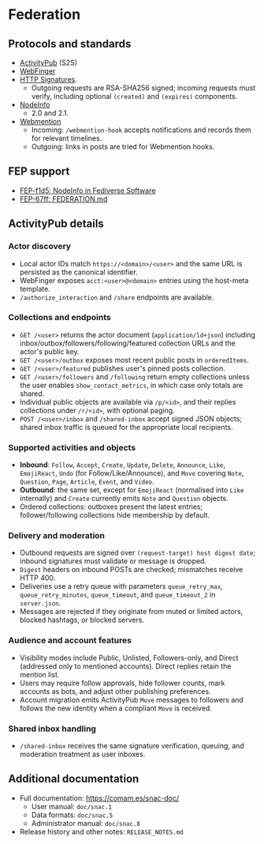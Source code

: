 # Federation

## Protocols and standards

- [ActivityPub](https://www.w3.org/TR/activitypub/) (S2S)
- [WebFinger](https://webfinger.net/)
- [HTTP Signatures](https://datatracker.ietf.org/doc/html/draft-cavage-http-signatures).
  - Outgoing requests are RSA-SHA256 signed; incoming requests must verify, including optional `(created)` and `(expires)` components.
- [NodeInfo](https://nodeinfo.diaspora.software/)
  - 2.0 and 2.1.
- [Webmention](https://www.w3.org/TR/webmention/)
  - Incoming: `/webmention-hook` accepts notifications and records them for relevant timelines.
  - Outgoing: links in posts are tried for Webmention hooks.

## FEP support

- [FEP-f1d5: NodeInfo in Fediverse Software](https://codeberg.org/fediverse/fep/src/branch/main/fep/f1d5/fep-f1d5.md)
- [FEP-67ff: FEDERATION.md](https://codeberg.org/fediverse/fep/src/branch/main/fep/67ff/fep-67ff.md)

## ActivityPub details

### Actor discovery

- Local actor IDs match `https://<domain>/<user>` and the same URL is persisted as the canonical identifier.
- WebFinger exposes `acct:<user>@<domain>` entries using the host-meta template.
- `/authorize_interaction` and `/share` endpoints are available.

### Collections and endpoints

- `GET /<user>` returns the actor document (`application/ld+json`) including inbox/outbox/followers/following/featured collection URLs and the actor's public key.
- `GET /<user>/outbox` exposes most recent public posts in `orderedItems`.
- `GET /<user>/featured` publishes user's pinned posts collection.
- `GET /<user>/followers` and `/following` return empty collections unless the user enables `show_contact_metrics`, in which case only totals are shared.
- Individual public objects are available via `/p/<id>`, and their replies collections under `/r/<id>`, with optional paging.
- `POST /<user>/inbox` and `/shared-inbox` accept signed JSON objects; shared inbox traffic is queued for the appropriate local recipients.

### Supported activities and objects

- **Inbound**: `Follow`, `Accept`, `Create`, `Update`, `Delete`, `Announce`, `Like`, `EmojiReact`, `Undo` (for Follow/Like/Announce), and `Move` covering `Note`, `Question`, `Page`, `Article`, `Event`, and `Video`.
- **Outbound**: the same set, except for `EmojiReact` (normalised into `Like` internally) and `Create` currently emits `Note` and `Question` objects.
- Ordered collections: outboxes present the latest entries; follower/following collections hide membership by default.

### Delivery and moderation

- Outbound requests are signed over `(request-target) host digest date`; inbound signatures must validate or message is dropped.
- `Digest` headers on inbound POSTs are checked; mismatches receive HTTP 400.
- Deliveries use a retry queue with parameters `queue_retry_max`, `queue_retry_minutes`, `queue_timeout`, and `queue_timeout_2` in `server.json`.
- Messages are rejected if they originate from muted or limited actors, blocked hashtags, or blocked servers.

### Audience and account features

- Visibility modes include Public, Unlisted, Followers-only, and Direct (addressed only to mentioned accounts). Direct replies retain the mention list.
- Users may require follow approvals, hide follower counts, mark accounts as bots, and adjust other publishing preferences.
- Account migration emits ActivityPub `Move` messages to followers and follows the new identity when a compliant `Move` is received.

### Shared inbox handling

- `/shared-inbox` receives the same signature verification, queuing, and moderation treatment as user inboxes.

## Additional documentation

- Full documentation: <https://comam.es/snac-doc/>
  - User manual: `doc/snac.1`
  - Data formats: `doc/snac.5`
  - Administrator manual: `doc/snac.8`
- Release history and other notes: `RELEASE_NOTES.md`
